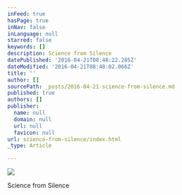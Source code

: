 ```yaml
---
inFeed: true
hasPage: true
inNav: false
inLanguage: null
starred: false
keywords: []
description: Science from Silence
datePublished: '2016-04-21T08:48:22.285Z'
dateModified: '2016-04-21T08:48:02.066Z'
title: ''
author: []
sourcePath: _posts/2016-04-21-science-from-silence.md
published: true
authors: []
publisher:
  name: null
  domain: null
  url: null
  favicon: null
url: science-from-silence/index.html
_type: Article

---
```

![](https://the-grid-user-content.s3-us-west-2.amazonaws.com/93db74bb-c4c1-4642-95b5-1789ae54ead5.jpg)

Science from Silence